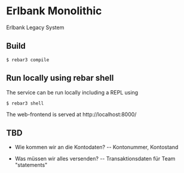 # Erlbank Monolithic

Erlbank Legacy System

## Build

```
$ rebar3 compile
```


## Run locally using rebar shell

The service can be run locally including a REPL using

```
$ rebar3 shell
```

The web-frontend is served at http://localhost:8000/

## TBD
- Wie kommen wir an die Kontodaten?
-- Kontonummer, Kontostand

- Was müssen wir alles versenden?
-- Transaktionsdaten für Team "statements"

